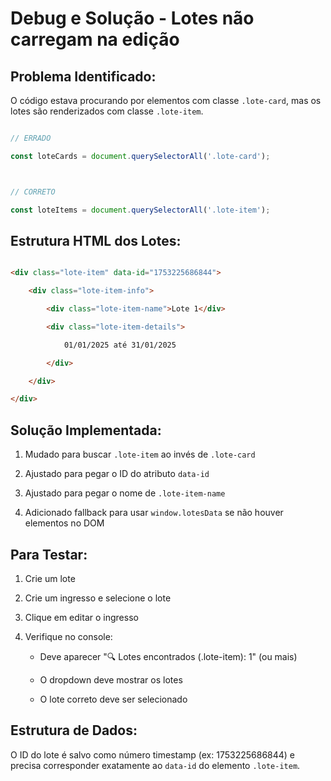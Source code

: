 # Debug e Solução - Lotes não carregam na edição

## Problema Identificado:

O código estava procurando por elementos com classe `.lote-card`, mas os lotes são renderizados com classe `.lote-item`.

```javascript
// ERRADO
const loteCards = document.querySelectorAll('.lote-card');

// CORRETO
const loteItems = document.querySelectorAll('.lote-item');
```

## Estrutura HTML dos Lotes:

```html
<div class="lote-item" data-id="1753225686844">
    <div class="lote-item-info">
        <div class="lote-item-name">Lote 1</div>
        <div class="lote-item-details">
            01/01/2025 até 31/01/2025
        </div>
    </div>
</div>
```

## Solução Implementada:

1. Mudado para buscar `.lote-item` ao invés de `.lote-card`
2. Ajustado para pegar o ID do atributo `data-id`
3. Ajustado para pegar o nome de `.lote-item-name`
4. Adicionado fallback para usar `window.lotesData` se não houver elementos no DOM

## Para Testar:

1. Crie um lote
2. Crie um ingresso e selecione o lote
3. Clique em editar o ingresso
4. Verifique no console:
   - Deve aparecer "🔍 Lotes encontrados (.lote-item): 1" (ou mais)
   - O dropdown deve mostrar os lotes
   - O lote correto deve ser selecionado

## Estrutura de Dados:

O ID do lote é salvo como número timestamp (ex: 1753225686844) e precisa corresponder exatamente ao `data-id` do elemento `.lote-item`.
